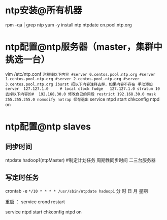 

# ntp安装@所有机器
rpm -qa | grep ntp
yum -y install ntp
ntpdate cn.pool.ntp.org

# ntp配置@ntp服务器（master，集群中挑选一台）

vim /etc/ntp.conf
`
注释掉以下内容
#server 0.centos.pool.ntp.org
#server 1.centos.pool.ntp.org
#server 2.centos.pool.ntp.org
#server 3.centos.pool.ntp.org iburst
把以下内容注释去掉，如果内容不存在 手动添加
server  127.127.1.0     # local clock
fudge   127.127.1.0 stratum 10
去掉以下内容的#  192.168.30.0 修改自己的网段
restrict 192.168.30.0 mask 255.255.255.0 nomodify notrap
保存退出
`
service ntpd start
chkconfig ntpd on


# ntp配置@ntp slaves

## 同步时间
ntpdate hadoop1(ntpMaster)
#制定计划任务 周期性同步时间 二三台服务器
## 写定时任务
crontab -e
`
*/10 * * * * /usr/sbin/ntpdate hadoop1
`
分 时 日 月 星期

重启 ：
service crond restart


service ntpd start
chkconfig ntpd on